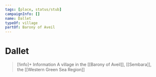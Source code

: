 ```yaml
---
tags: [place, status/stub]
campaignInfo: []
name: Dallet
typeOf: village
partOf: Barony of Aveil
---
```

# Dallet
>[!info]+ Information
> A village in the [[Barony of Aveil]], [[Sembara]], the [[Western Green Sea Region]]


